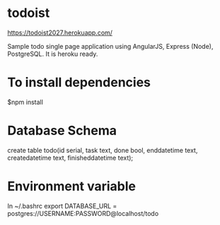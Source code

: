 todoist
=======
https://todoist2027.herokuapp.com/

Sample todo single page application using AngularJS, Express (Node), PostgreSQL. It is heroku ready. 

To install dependencies
=========================
$npm install

Database Schema
================
create table todo(id serial, task text, done bool, enddatetime text, createdatetime text, finisheddatetime text);

Environment variable
=======================
In ~/.bashrc 
export DATABASE_URL = postgres://USERNAME:PASSWORD@localhost/todo
